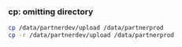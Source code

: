 ### cp: omitting directory

```bash
cp /data/partnerdev/upload /data/partnerprod
cp -r /data/partnerdev/upload /data/partnerprod
```

